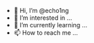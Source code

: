 - 👋 Hi, I’m @echo1ng
- 👀 I’m interested in ...
- 🌱 I’m currently learning ...
- 📫 How to reach me ...
